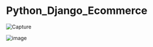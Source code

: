 # Python_Django_Ecommerce

![Capture](https://user-images.githubusercontent.com/82764021/118937233-ef749900-b96a-11eb-9404-d4bb891b0921.PNG)

![image](https://user-images.githubusercontent.com/82764021/118937604-55f9b700-b96b-11eb-8c1d-9b1bb95252fe.png)

